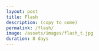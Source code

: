 ```yaml
---
layout: post
title: Flash
description: (copy to come)
permalink: /flash/
image: /assets/images/flash_t.jpg
duration: 8 days
---
```

